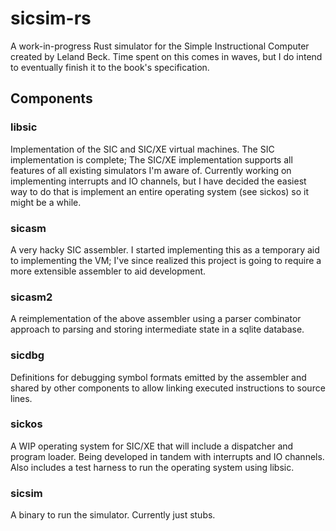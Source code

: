 # sicsim-rs
A work-in-progress Rust simulator for the Simple Instructional Computer created by Leland Beck. Time spent on this comes in waves, but I do intend to eventually finish it to the book's specification.

## Components
### libsic
Implementation of the SIC and SIC/XE virtual machines. The SIC implementation is complete; The SIC/XE implementation supports all features of all existing simulators I'm aware of. Currently working on implementing interrupts and IO channels, but I have decided the easiest way to do that is implement an entire operating system (see sickos) so it might be a while.

### sicasm
A very hacky SIC assembler. I started implementing this as a temporary aid to implementing the VM; I've since realized this project is going to require a more extensible assembler to aid development.

### sicasm2
A reimplementation of the above assembler using a parser combinator approach to parsing and storing intermediate state in a sqlite database.

### sicdbg
Definitions for debugging symbol formats emitted by the assembler and shared by other components to allow linking executed instructions to source lines.

### sickos
A WIP operating system for SIC/XE that will include a dispatcher and program loader. Being developed in tandem with interrupts and IO channels. Also includes a test harness to run the operating system using libsic.

### sicsim
A binary to run the simulator. Currently just stubs.
